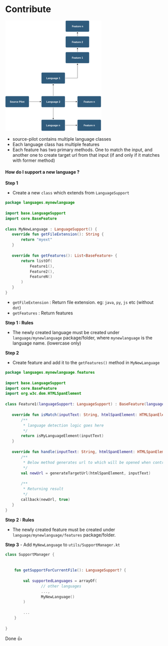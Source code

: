 # Contribute

![](extras/arch.png)

- source-pilot contains multiple language classes
- Each language class has multiple features
- Each feature has two primary methods. One to match the input, and another one to create target url from that input
 (if and only if it matches with former method)
 
 #### How do I support a new language ?
 
 **Step 1**
 
 - Create a new `class` which extends from `LanguageSupport`
 
 ```kotlin
package languages.mynewlanguage

import base.LanguageSupport
import core.BaseFeature

class MyNewLanguage : LanguageSupport() {
    override fun getFileExtension(): String {
        return "myext"
    }

    override fun getFeatures(): List<BaseFeature> {
        return listOf(
            Feature1(),
            Feature2(),
            FeatureN()                        
        )
    }
}
```

- `getFileExtension` : Return file extension. eg: `java`, `py`, `js` etc (without `dot`)
- `getFeatures` : Return features

**Step 1 : Rules**

- The newly created language must be created under `language/mynewlanguage` package/folder, where `mynewlanguage` is the language name. (lowercase only)


**Step 2**
 
 - Create feature and add it to the `getFeatures()` method in `MyNewLanguage`
 
 ```kotlin
package languages.mynewlanguage.features

import base.LanguageSupport
import core.BaseFeature
import org.w3c.dom.HTMLSpanElement

class Feature1(languageSupport: LanguageSupport) : BaseFeature(languageSupport) {
    
    override fun isMatch(inputText: String, htmlSpanElement: HTMLSpanElement): Boolean {
        /**
         * language detection logic goes here
         */
        return isMyLanguageElement(inputText)
    }

    override fun handle(inputText: String, htmlSpanElement: HTMLSpanElement, callback: (url: String?, isNewTab: Boolean) -> Unit) {
        /**
         * Below method generates url to which will be opened when control+clicked on the element
         */
        val newUrl = generateTargetUrl(htmlSpanElement, inputText)

        /**
         * Returning result
         */
        callback(newUrl, true)
    }
} 
```
  

**Step 2 : Rules**
  
  - The newly created feature must be created under `language/mynewlanguage/features` package/folder.


**Step 3**
    - Add `MyNewLanguage` to `utils/SupportManager.kt`
    
```kotlin
class SupportManager {


    fun getSupportForCurrentFile(): LanguageSupport? {

        val supportedLanguages = arrayOf(
                // other languages
                ...,
                MyNewLanguage()
        )

        ...
    }

}
```

Done 👍
    
  
  





